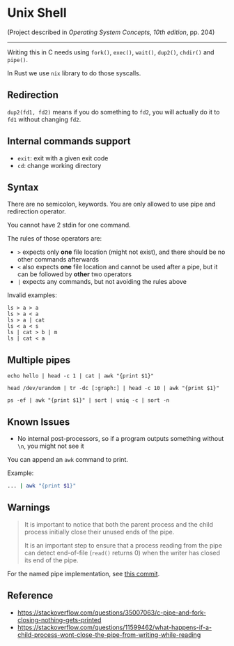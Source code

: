 # Unix Shell

(Project described in *Operating System Concepts, 10th edition*, pp. 204)

---

Writing this in C needs using `fork()`, `exec()`, `wait()`, `dup2()`, `chdir()` and `pipe()`.

In Rust we use `nix` library to do those syscalls.

## Redirection

`dup2(fd1, fd2)` means if you do something to `fd2`, you will actually do it to `fd1` without changing `fd2`.

## Internal commands support

- `exit`: exit with a given exit code
- `cd`: change working directory

## Syntax

There are no semicolon, keywords. You are only allowed to use pipe and redirection operator.

You cannot have 2 stdin for one command.

The rules of those operators are:

- `>` expects only **one** file location (might not exist), and there should be no other commands afterwards
- `<` also expects **one** file location and cannot be used after a pipe, but it can be followed by **other** two operators
- `|` expects any commands, but not avoiding the rules above

Invalid examples:

```
ls > a > a
ls > a < a
ls > a | cat
ls < a < s
ls | cat > b | m
ls | cat < a
```

## Multiple pipes

```
echo hello | head -c 1 | cat | awk "{print $1}"

head /dev/urandom | tr -dc [:graph:] | head -c 10 | awk "{print $1}"

ps -ef | awk "{print $1}" | sort | uniq -c | sort -n
```

## Known Issues

- No internal post-processors, so if a program outputs something without `\n`, you might not see it

You can append an `awk` command to print.

Example:

```sh
... | awk "{print $1}"
```

## Warnings

> It is important to notice that both the parent process and the child process initially close their unused ends of the pipe.
>
> It is an important step to ensure that a process reading from the pipe can detect end-of-file (`read()` returns 0) when the writer has closed its end of the pipe.

For the named pipe implementation, see [this commit](https://github.com/linsyking/OS-Notes/tree/7c74ad691cda97d179cf06c3a67b17d75b7ba6af).

## Reference

- https://stackoverflow.com/questions/35007063/c-pipe-and-fork-closing-nothing-gets-printed
- https://stackoverflow.com/questions/11599462/what-happens-if-a-child-process-wont-close-the-pipe-from-writing-while-reading
